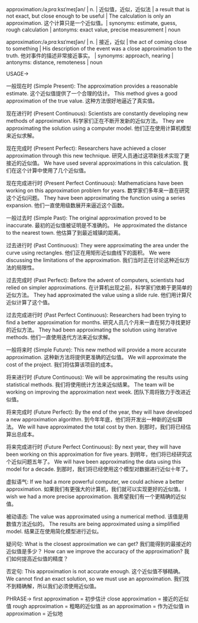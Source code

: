 approximation:/əˌprɑːksɪˈmeɪʃən/ | n. | 近似值，近似，近似法 | a result that is not exact, but close enough to be useful |  The calculation is only an approximation.  这个计算只是一个近似值。| synonyms: estimate, guess, rough calculation | antonyms: exact value, precise measurement | noun

approximation:/əˌprɑːksɪˈmeɪʃən/ | n. | 接近，近似 | the act of coming close to something |  His description of the event was a close approximation to the truth. 他对事件的描述非常接近事实。 | synonyms: approach, nearing | antonyms: distance, remoteness | noun


USAGE->

一般现在时 (Simple Present):
The approximation provides a reasonable estimate.  这个近似值提供了一个合理的估计。
This method gives a good approximation of the true value.  这种方法很好地逼近了真实值。

现在进行时 (Present Continuous):
Scientists are constantly developing new methods of approximation. 科学家们正在不断开发新的近似方法。
They are approximating the solution using a computer model.  他们正在使用计算机模型来近似求解。

现在完成时 (Present Perfect):
Researchers have achieved a closer approximation through this new technique. 研究人员通过这项新技术实现了更接近的近似值。
We have used several approximations in this calculation.  我们在这个计算中使用了几个近似值。

现在完成进行时 (Present Perfect Continuous):
Mathematicians have been working on this approximation problem for years. 数学家们多年来一直在研究这个近似问题。
They have been approximating the function using a series expansion.  他们一直使用级数展开来逼近这个函数。

一般过去时 (Simple Past):
The original approximation proved to be inaccurate.  最初的近似值被证明是不准确的。
He approximated the distance to the nearest town.  他估算了到最近城镇的距离。

过去进行时 (Past Continuous):
They were approximating the area under the curve using rectangles.  他们正在用矩形近似曲线下的面积。
We were discussing the limitations of the approximation. 我们当时正在讨论这种近似方法的局限性。

过去完成时 (Past Perfect):
Before the advent of computers, scientists had relied on simpler approximations. 在计算机出现之前，科学家们依赖于更简单的近似方法。
They had approximated the value using a slide rule.  他们用计算尺近似计算了这个值。

过去完成进行时 (Past Perfect Continuous):
Researchers had been trying to find a better approximation for months.  研究人员几个月来一直在努力寻找更好的近似方法。
They had been approximating the solution using iterative methods.  他们一直使用迭代方法来近似求解。


一般将来时 (Simple Future):
This new method will provide a more accurate approximation.  这种新方法将提供更准确的近似值。
We will approximate the cost of the project. 我们将估算该项目的成本。

将来进行时 (Future Continuous):
We will be approximating the results using statistical methods.  我们将使用统计方法来近似结果。
The team will be working on improving the approximation next week.  团队下周将致力于改进近似值。

将来完成时 (Future Perfect):
By the end of the year, they will have developed a new approximation algorithm. 到今年年底，他们将开发出一种新的近似算法。
We will have approximated the total cost by then. 到那时，我们将已经估算出总成本。

将来完成进行时 (Future Perfect Continuous):
By next year, they will have been working on this approximation for five years. 到明年，他们将已经研究这个近似问题五年了。
We will have been approximating the data using this model for a decade. 到那时，我们将已经使用这个模型对数据进行近似十年了。

虚拟语气:
If we had a more powerful computer, we could achieve a better approximation. 如果我们有更强大的计算机，我们就可以实现更好的近似值。
I wish we had a more precise approximation.  我希望我们有一个更精确的近似值。

被动语态:
The value was approximated using a numerical method.  该值是用数值方法近似的。
The results are being approximated using a simplified model.  结果正在使用简化模型进行近似。

疑问句:
What is the closest approximation we can get?  我们能得到的最接近的近似值是多少？
How can we improve the accuracy of the approximation?  我们如何提高近似值的精度？

否定句:
This approximation is not accurate enough.  这个近似值不够精确。
We cannot find an exact solution, so we must use an approximation.  我们找不到精确解，所以我们必须使用近似值。



PHRASE->
first approximation = 初步估计
close approximation = 接近的近似值
rough approximation = 粗略的近似值
as an approximation = 作为近似值
in approximation = 近似地
